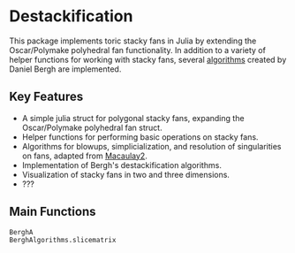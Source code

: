# Destackification

This package implements toric stacky fans in Julia by extending the Oscar/Polymake polyhedral fan functionality. In addition to a variety of helper functions for working with stacky fans, several [algorithms](https://arxiv.org/abs/1409.5713) created by Daniel Bergh are implemented.

## Key Features
- A simple julia struct for polygonal stacky fans, expanding the Oscar/Polymake polyhedral fan struct.
- Helper functions for performing basic operations on stacky fans.
- Algorithms for blowups, simplicialization, and resolution of singularities on fans, adapted from [Macaulay2](http://www2.macaulay2.com/Macaulay2/doc/Macaulay2-1.14/share/doc/Macaulay2/NormalToricVarieties/html/___Normal__Toric__Variety.html).
- Implementation of Bergh's destackification algorithms.
- Visualization of stacky fans in two and three dimensions.
- ???

## Main Functions
```@docs
BerghA
BerghAlgorithms.slicematrix
```

